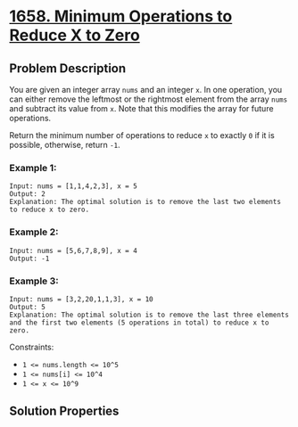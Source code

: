 # [1658. Minimum Operations to Reduce X to Zero](https://leetcode.com/problems/minimum-operations-to-reduce-x-to-zero/description)

## Problem Description

You are given an integer array `nums` and an integer `x`. In one operation, you can either remove the leftmost or the rightmost element from the array `nums` and subtract its value from `x`. Note that this modifies the array for future operations.

Return the minimum number of operations to reduce `x` to exactly `0` if it is possible, otherwise, return `-1`.

### Example 1:
```
Input: nums = [1,1,4,2,3], x = 5
Output: 2
Explanation: The optimal solution is to remove the last two elements to reduce x to zero.
```
### Example 2:
```
Input: nums = [5,6,7,8,9], x = 4
Output: -1
```
### Example 3:
```
Input: nums = [3,2,20,1,1,3], x = 10
Output: 5
Explanation: The optimal solution is to remove the last three elements and the first two elements (5 operations in total) to reduce x to zero.
```

Constraints:

* `1 <= nums.length <= 10^5`
* `1 <= nums[i] <= 10^4`
* `1 <= x <= 10^9`

## Solution Properties

